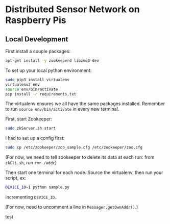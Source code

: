 # Distributed Sensor Network on Raspberry Pis

## Local Development
First install a couple packages:
```bash
apt-get install -y zookeeperd libzmq3-dev
```

To set up your local python environment:
```bash
sudo pip3 install virtualenv
virtualenv3 env
source env/bin/activate
pip install -r requirements.txt
```

The virtualenv ensures we all have the same packages installed. Remember to run `source env/bin/activate` in every new terminal.

First, start Zookeeper: 
```bash
sudo zkServer.sh start
```
I had to set up a config first:
```bash
sudo cp /etc/zookeeper/zoo_sample.cfg /etc/zookeeper/zoo.cfg
```

(For now, we need to tell zookeeper to delete its data at each run: from `zkCli.sh`, run `rmr /addr`)

Then start one terminal for each node. Source the virtualenv, then run your script, ex:
```bash
DEVICE_ID=1 python sample.py
```
incrementing `DEVICE_ID`.

(For now, need to uncomment a line in `Messager.getOwnAddr()`.)

test


